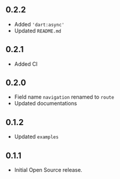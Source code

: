 ## 0.2.2
  * Added `'dart:async'`
  * Updated `README.md`

## 0.2.1
  * Added CI

## 0.2.0
  * Field name `navigation` renamed to `route`
  * Updated documentations

## 0.1.2
  * Updated `examples`

## 0.1.1
  * Initial Open Source release.